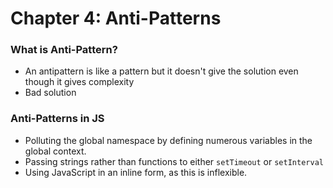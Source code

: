# Chapter 4: Anti-Patterns

### What is Anti-Pattern?
- An antipattern is like a pattern but it doesn't give the solution even though it gives complexity
- Bad solution

### Anti-Patterns in JS
- Polluting the global namespace by defining numerous variables in the global context.
- Passing strings rather than functions to either `setTimeout` or `setInterval`
- Using JavaScript in an inline form, as this is inflexible.
